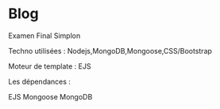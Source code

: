 # Blog

Examen Final Simplon 

Techno utilisées : Nodejs,MongoDB,Mongoose,CSS/Bootstrap

Moteur de template : EJS 

Les dépendances : 

EJS
Mongoose
MongoDB


